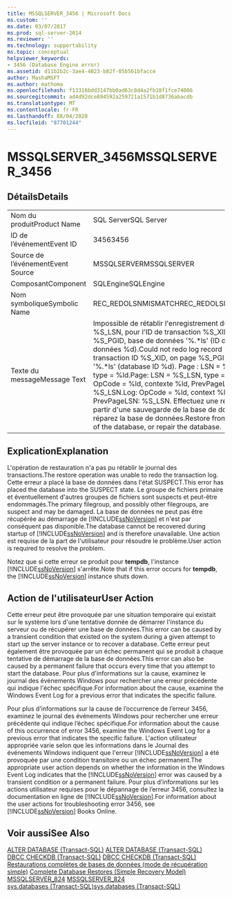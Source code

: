 ```yaml
---
title: MSSQLSERVER_3456 | Microsoft Docs
ms.custom: ''
ms.date: 03/07/2017
ms.prod: sql-server-2014
ms.reviewer: ''
ms.technology: supportability
ms.topic: conceptual
helpviewer_keywords:
- 3456 (Database Engine error)
ms.assetid: d11b2b2c-3ae4-4023-b82f-05b561bfacce
author: MashaMSFT
ms.author: mathoma
ms.openlocfilehash: f13316bdd3147bb0ad63c8d4a2fb18f1fce74006
ms.sourcegitcommit: ad4d92dce894592a259721a1571b1d8736abacdb
ms.translationtype: MT
ms.contentlocale: fr-FR
ms.lasthandoff: 08/04/2020
ms.locfileid: "87701244"
---
```

# <a name="mssqlserver_3456"></a><span data-ttu-id="bf1c1-102">MSSQLSERVER_3456</span><span class="sxs-lookup"><span data-stu-id="bf1c1-102">MSSQLSERVER_3456</span></span>
    
## <a name="details"></a><span data-ttu-id="bf1c1-103">Détails</span><span class="sxs-lookup"><span data-stu-id="bf1c1-103">Details</span></span>  
  
|||  
|-|-|  
|<span data-ttu-id="bf1c1-104">Nom du produit</span><span class="sxs-lookup"><span data-stu-id="bf1c1-104">Product Name</span></span>|<span data-ttu-id="bf1c1-105">SQL Server</span><span class="sxs-lookup"><span data-stu-id="bf1c1-105">SQL Server</span></span>|  
|<span data-ttu-id="bf1c1-106">ID de l’événement</span><span class="sxs-lookup"><span data-stu-id="bf1c1-106">Event ID</span></span>|<span data-ttu-id="bf1c1-107">3456</span><span class="sxs-lookup"><span data-stu-id="bf1c1-107">3456</span></span>|  
|<span data-ttu-id="bf1c1-108">Source de l’événement</span><span class="sxs-lookup"><span data-stu-id="bf1c1-108">Event Source</span></span>|<span data-ttu-id="bf1c1-109">MSSQLSERVER</span><span class="sxs-lookup"><span data-stu-id="bf1c1-109">MSSQLSERVER</span></span>|  
|<span data-ttu-id="bf1c1-110">Composant</span><span class="sxs-lookup"><span data-stu-id="bf1c1-110">Component</span></span>|<span data-ttu-id="bf1c1-111">SQLEngine</span><span class="sxs-lookup"><span data-stu-id="bf1c1-111">SQLEngine</span></span>|  
|<span data-ttu-id="bf1c1-112">Nom symbolique</span><span class="sxs-lookup"><span data-stu-id="bf1c1-112">Symbolic Name</span></span>|<span data-ttu-id="bf1c1-113">REC_REDOLSNMISMATCH</span><span class="sxs-lookup"><span data-stu-id="bf1c1-113">REC_REDOLSNMISMATCH</span></span>|  
|<span data-ttu-id="bf1c1-114">Texte du message</span><span class="sxs-lookup"><span data-stu-id="bf1c1-114">Message Text</span></span>|<span data-ttu-id="bf1c1-115">Impossible de rétablir l'enregistrement du journal %S_LSN, pour l'ID de transaction %S_XID, à la page %S_PGID, base de données '%.\*ls' (ID de base de données %d).</span><span class="sxs-lookup"><span data-stu-id="bf1c1-115">Could not redo log record %S_LSN, for transaction ID %S_XID, on page %S_PGID, database '%.\*ls' (database ID %d).</span></span> <span data-ttu-id="bf1c1-116">Page : LSN = %S_LSN, type = %ld.</span><span class="sxs-lookup"><span data-stu-id="bf1c1-116">Page: LSN = %S_LSN, type = %ld.</span></span> <span data-ttu-id="bf1c1-117">Log : OpCode = %ld, contexte %ld, PrevPageLSN : %S_LSN.</span><span class="sxs-lookup"><span data-stu-id="bf1c1-117">Log: OpCode = %ld, context %ld, PrevPageLSN: %S_LSN.</span></span> <span data-ttu-id="bf1c1-118">Effectuez une restauration à partir d'une sauvegarde de la base de données ou réparez la base de données.</span><span class="sxs-lookup"><span data-stu-id="bf1c1-118">Restore from a backup of the database, or repair the database.</span></span>|  
  
## <a name="explanation"></a><span data-ttu-id="bf1c1-119">Explication</span><span class="sxs-lookup"><span data-stu-id="bf1c1-119">Explanation</span></span>  
 <span data-ttu-id="bf1c1-120">L'opération de restauration n'a pas pu rétablir le journal des transactions.</span><span class="sxs-lookup"><span data-stu-id="bf1c1-120">The restore operation was unable to redo the transaction log.</span></span> <span data-ttu-id="bf1c1-121">Cette erreur a placé la base de données dans l'état SUSPECT.</span><span class="sxs-lookup"><span data-stu-id="bf1c1-121">This error has placed the database into the SUSPECT state.</span></span> <span data-ttu-id="bf1c1-122">Le groupe de fichiers primaire et éventuellement d'autres groupes de fichiers sont suspects et peut-être endommagés.</span><span class="sxs-lookup"><span data-stu-id="bf1c1-122">The primary filegroup, and possibly other filegroups, are suspect and may be damaged.</span></span> <span data-ttu-id="bf1c1-123">La base de données ne peut pas être récupérée au démarrage de [!INCLUDE[ssNoVersion](../../includes/ssnoversion-md.md)] et n'est par conséquent pas disponible.</span><span class="sxs-lookup"><span data-stu-id="bf1c1-123">The database cannot be recovered during startup of [!INCLUDE[ssNoVersion](../../includes/ssnoversion-md.md)] and is therefore unavailable.</span></span> <span data-ttu-id="bf1c1-124">Une action est requise de la part de l'utilisateur pour résoudre le problème.</span><span class="sxs-lookup"><span data-stu-id="bf1c1-124">User action is required to resolve the problem.</span></span>  
  
 <span data-ttu-id="bf1c1-125">Notez que si cette erreur se produit pour **tempdb**, l'instance [!INCLUDE[ssNoVersion](../../includes/ssnoversion-md.md)] s'arrête.</span><span class="sxs-lookup"><span data-stu-id="bf1c1-125">Note that if this error occurs for **tempdb**, the [!INCLUDE[ssNoVersion](../../includes/ssnoversion-md.md)] instance shuts down.</span></span>  
  
## <a name="user-action"></a><span data-ttu-id="bf1c1-126">Action de l'utilisateur</span><span class="sxs-lookup"><span data-stu-id="bf1c1-126">User Action</span></span>  
 <span data-ttu-id="bf1c1-127">Cette erreur peut être provoquée par une situation temporaire qui existait sur le système lors d'une tentative donnée de démarrer l'instance du serveur ou de récupérer une base de données.</span><span class="sxs-lookup"><span data-stu-id="bf1c1-127">This error can be caused by a transient condition that existed on the system during a given attempt to start up the server instance or to recover a database.</span></span> <span data-ttu-id="bf1c1-128">Cette erreur peut également être provoquée par un échec permanent qui se produit à chaque tentative de démarrage de la base de données.</span><span class="sxs-lookup"><span data-stu-id="bf1c1-128">This error can also be caused by a permanent failure that occurs every time that you attempt to start the database.</span></span> <span data-ttu-id="bf1c1-129">Pour plus d'informations sur la cause, examinez le journal des événements Windows pour rechercher une erreur précédente qui indique l'échec spécifique.</span><span class="sxs-lookup"><span data-stu-id="bf1c1-129">For information about the cause, examine the Windows Event Log for a previous error that indicates the specific failure.</span></span>  
  
 <span data-ttu-id="bf1c1-130">Pour plus d’informations sur la cause de l’occurrence de l’erreur 3456, examinez le journal des événements Windows pour rechercher une erreur précédente qui indique l’échec spécifique.</span><span class="sxs-lookup"><span data-stu-id="bf1c1-130">For information about the cause of this occurrence of error 3456, examine the Windows Event Log for a previous error that indicates the specific failure.</span></span> <span data-ttu-id="bf1c1-131">L'action utilisateur appropriée varie selon que les informations dans le Journal des événements Windows indiquent que l'erreur [!INCLUDE[ssNoVersion](../../includes/ssnoversion-md.md)] a été provoquée par une condition transitoire ou un échec permanent.</span><span class="sxs-lookup"><span data-stu-id="bf1c1-131">The appropriate user action depends on whether the information in the Windows Event Log indicates that the [!INCLUDE[ssNoVersion](../../includes/ssnoversion-md.md)] error was caused by a transient condition or a permanent failure.</span></span> <span data-ttu-id="bf1c1-132">Pour plus d’informations sur les actions utilisateur requises pour le dépannage de l’erreur 3456, consultez la documentation en ligne de [!INCLUDE[ssNoVersion](../../includes/ssnoversion-md.md)].</span><span class="sxs-lookup"><span data-stu-id="bf1c1-132">For information about the user actions for troubleshooting error 3456, see [!INCLUDE[ssNoVersion](../../includes/ssnoversion-md.md)] Books Online.</span></span>  
  
## <a name="see-also"></a><span data-ttu-id="bf1c1-133">Voir aussi</span><span class="sxs-lookup"><span data-stu-id="bf1c1-133">See Also</span></span>  
 <span data-ttu-id="bf1c1-134">[ALTER DATABASE &#40;Transact-SQL&#41;](/sql/t-sql/statements/alter-database-transact-sql) </span><span class="sxs-lookup"><span data-stu-id="bf1c1-134">[ALTER DATABASE &#40;Transact-SQL&#41;](/sql/t-sql/statements/alter-database-transact-sql) </span></span>  
 <span data-ttu-id="bf1c1-135">[DBCC CHECKDB &#40;Transact-SQL&#41;](/sql/t-sql/database-console-commands/dbcc-checkdb-transact-sql) </span><span class="sxs-lookup"><span data-stu-id="bf1c1-135">[DBCC CHECKDB &#40;Transact-SQL&#41;](/sql/t-sql/database-console-commands/dbcc-checkdb-transact-sql) </span></span>  
 <span data-ttu-id="bf1c1-136">[Restaurations complètes de bases de données &#40;mode de récupération simple&#41;](../backup-restore/complete-database-restores-simple-recovery-model.md) </span><span class="sxs-lookup"><span data-stu-id="bf1c1-136">[Complete Database Restores &#40;Simple Recovery Model&#41;](../backup-restore/complete-database-restores-simple-recovery-model.md) </span></span>  
 <span data-ttu-id="bf1c1-137">[MSSQLSERVER_824](mssqlserver-824-database-engine-error.md) </span><span class="sxs-lookup"><span data-stu-id="bf1c1-137">[MSSQLSERVER_824](mssqlserver-824-database-engine-error.md) </span></span>  
 [<span data-ttu-id="bf1c1-138">sys.databases &#40;Transact-SQL&#41;</span><span class="sxs-lookup"><span data-stu-id="bf1c1-138">sys.databases &#40;Transact-SQL&#41;</span></span>](/sql/relational-databases/system-catalog-views/sys-databases-transact-sql)  
  
  
